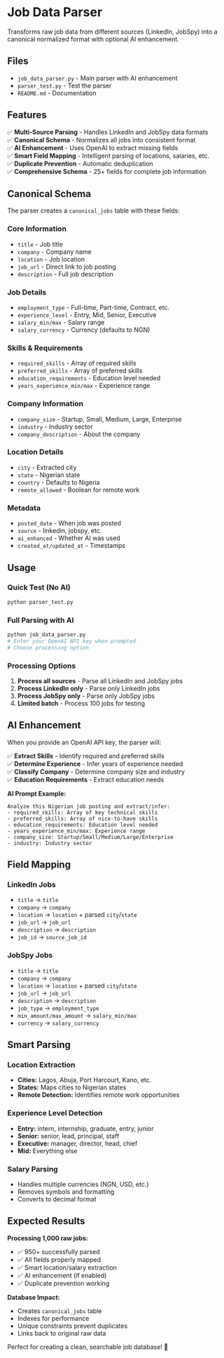 # Job Data Parser

Transforms raw job data from different sources (LinkedIn, JobSpy) into a canonical normalized format with optional AI enhancement.

## Files

- `job_data_parser.py` - Main parser with AI enhancement
- `parser_test.py` - Test the parser
- `README.md` - Documentation

## Features

✅ **Multi-Source Parsing** - Handles LinkedIn and JobSpy data formats  
✅ **Canonical Schema** - Normalizes all jobs into consistent format  
✅ **AI Enhancement** - Uses OpenAI to extract missing fields  
✅ **Smart Field Mapping** - Intelligent parsing of locations, salaries, etc.  
✅ **Duplicate Prevention** - Automatic deduplication  
✅ **Comprehensive Schema** - 25+ fields for complete job information  

## Canonical Schema

The parser creates a `canonical_jobs` table with these fields:

### Core Information
- `title` - Job title
- `company` - Company name
- `location` - Job location
- `job_url` - Direct link to job posting
- `description` - Full job description

### Job Details
- `employment_type` - Full-time, Part-time, Contract, etc.
- `experience_level` - Entry, Mid, Senior, Executive
- `salary_min/max` - Salary range
- `salary_currency` - Currency (defaults to NGN)

### Skills & Requirements
- `required_skills` - Array of required skills
- `preferred_skills` - Array of preferred skills
- `education_requirements` - Education level needed
- `years_experience_min/max` - Experience range

### Company Information
- `company_size` - Startup, Small, Medium, Large, Enterprise
- `industry` - Industry sector
- `company_description` - About the company

### Location Details
- `city` - Extracted city
- `state` - Nigerian state
- `country` - Defaults to Nigeria
- `remote_allowed` - Boolean for remote work

### Metadata
- `posted_date` - When job was posted
- `source` - linkedin, jobspy, etc.
- `ai_enhanced` - Whether AI was used
- `created_at/updated_at` - Timestamps

## Usage

### Quick Test (No AI)
```bash
python parser_test.py
```

### Full Parsing with AI
```bash
python job_data_parser.py
# Enter your OpenAI API key when prompted
# Choose processing option
```

### Processing Options
1. **Process all sources** - Parse all LinkedIn and JobSpy jobs
2. **Process LinkedIn only** - Parse only LinkedIn jobs
3. **Process JobSpy only** - Parse only JobSpy jobs
4. **Limited batch** - Process 100 jobs for testing

## AI Enhancement

When you provide an OpenAI API key, the parser will:

✅ **Extract Skills** - Identify required and preferred skills  
✅ **Determine Experience** - Infer years of experience needed  
✅ **Classify Company** - Determine company size and industry  
✅ **Education Requirements** - Extract education needs  

**AI Prompt Example:**
```
Analyze this Nigerian job posting and extract/infer:
- required_skills: Array of key technical skills
- preferred_skills: Array of nice-to-have skills
- education_requirements: Education level needed
- years_experience_min/max: Experience range
- company_size: Startup/Small/Medium/Large/Enterprise
- industry: Industry sector
```

## Field Mapping

### LinkedIn Jobs
- `title` → `title`
- `company` → `company`
- `location` → `location` + parsed `city`/`state`
- `job_url` → `job_url`
- `description` → `description`
- `job_id` → `source_job_id`

### JobSpy Jobs
- `title` → `title`
- `company` → `company`
- `location` → `location` + parsed `city`/`state`
- `job_url` → `job_url`
- `description` → `description`
- `job_type` → `employment_type`
- `min_amount/max_amount` → `salary_min/max`
- `currency` → `salary_currency`

## Smart Parsing

### Location Extraction
- **Cities:** Lagos, Abuja, Port Harcourt, Kano, etc.
- **States:** Maps cities to Nigerian states
- **Remote Detection:** Identifies remote work opportunities

### Experience Level Detection
- **Entry:** intern, internship, graduate, entry, junior
- **Senior:** senior, lead, principal, staff
- **Executive:** manager, director, head, chief
- **Mid:** Everything else

### Salary Parsing
- Handles multiple currencies (NGN, USD, etc.)
- Removes symbols and formatting
- Converts to decimal format

## Expected Results

**Processing 1,000 raw jobs:**
- ✅ 950+ successfully parsed
- ✅ All fields properly mapped
- ✅ Smart location/salary extraction
- ✅ AI enhancement (if enabled)
- ✅ Duplicate prevention working

**Database Impact:**
- Creates `canonical_jobs` table
- Indexes for performance
- Unique constraints prevent duplicates
- Links back to original raw data

Perfect for creating a clean, searchable job database! 🎯
